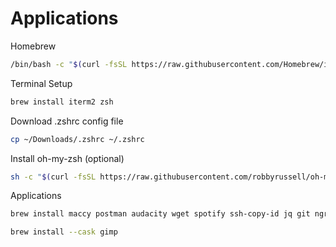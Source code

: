 # Applications

Homebrew
```sh
/bin/bash -c "$(curl -fsSL https://raw.githubusercontent.com/Homebrew/install/HEAD/install.sh)"
```

Terminal Setup
```sh
brew install iterm2 zsh
```

Download .zshrc config file
```sh
cp ~/Downloads/.zshrc ~/.zshrc
```

Install oh-my-zsh (optional)
```sh
sh -c "$(curl -fsSL https://raw.githubusercontent.com/robbyrussell/oh-my-zsh/master/tools/install.sh)"
```

Applications
```sh
brew install maccy postman audacity wget spotify ssh-copy-id jq git ngrok neofetch jq node nvm npm python3
```

```sh
brew install --cask gimp
```

